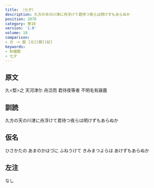 ```yaml
---
title: （七夕）
description: 久方の天の川津に舟浮けて君待つ夜らは明けずもあらぬか
position: 2070
category: 巻10
version: '1.0'
volume: 10
comparison:
- 方 -> 堅 [元][類][紀]
keywords:
- 秋雑歌
- 七夕
---
```


## 原文

久<堅>之 天河津尓 舟泛而 君待夜等者 不明毛有寐鹿

## 訓読

久方の天の川津に舟浮けて君待つ夜らは明けずもあらぬか

## 仮名

ひさかたの あまのかはづに ふねうけて きみまつよらは あけずもあらぬか

## 左注

なし
